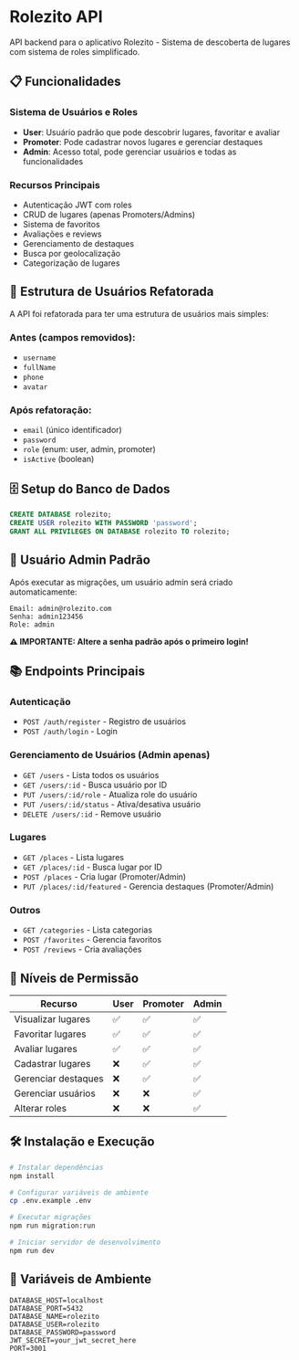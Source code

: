 # Rolezito API

API backend para o aplicativo Rolezito - Sistema de descoberta de lugares com sistema de roles simplificado.

## 📋 Funcionalidades

### Sistema de Usuários e Roles
- **User**: Usuário padrão que pode descobrir lugares, favoritar e avaliar
- **Promoter**: Pode cadastrar novos lugares e gerenciar destaques
- **Admin**: Acesso total, pode gerenciar usuários e todas as funcionalidades

### Recursos Principais
- Autenticação JWT com roles
- CRUD de lugares (apenas Promoters/Admins)
- Sistema de favoritos
- Avaliações e reviews
- Gerenciamento de destaques
- Busca por geolocalização
- Categorização de lugares

## 🚀 Estrutura de Usuários Refatorada

A API foi refatorada para ter uma estrutura de usuários mais simples:

### Antes (campos removidos):
- `username`
- `fullName`
- `phone`
- `avatar`

### Após refatoração:
- `email` (único identificador)
- `password`
- `role` (enum: user, admin, promoter)
- `isActive` (boolean)

## 🗄️ Setup do Banco de Dados

```sql
CREATE DATABASE rolezito;
CREATE USER rolezito WITH PASSWORD 'password';
GRANT ALL PRIVILEGES ON DATABASE rolezito TO rolezito;
```

## 🔑 Usuário Admin Padrão

Após executar as migrações, um usuário admin será criado automaticamente:

```
Email: admin@rolezito.com
Senha: admin123456
Role: admin
```

**⚠️ IMPORTANTE: Altere a senha padrão após o primeiro login!**

## 📚 Endpoints Principais

### Autenticação
- `POST /auth/register` - Registro de usuários
- `POST /auth/login` - Login

### Gerenciamento de Usuários (Admin apenas)
- `GET /users` - Lista todos os usuários
- `GET /users/:id` - Busca usuário por ID
- `PUT /users/:id/role` - Atualiza role do usuário
- `PUT /users/:id/status` - Ativa/desativa usuário
- `DELETE /users/:id` - Remove usuário

### Lugares
- `GET /places` - Lista lugares
- `GET /places/:id` - Busca lugar por ID
- `POST /places` - Cria lugar (Promoter/Admin)
- `PUT /places/:id/featured` - Gerencia destaques (Promoter/Admin)

### Outros
- `GET /categories` - Lista categorias
- `POST /favorites` - Gerencia favoritos
- `POST /reviews` - Cria avaliações

## 🔐 Níveis de Permissão

| Recurso | User | Promoter | Admin |
|---------|------|----------|-------|
| Visualizar lugares | ✅ | ✅ | ✅ |
| Favoritar lugares | ✅ | ✅ | ✅ |
| Avaliar lugares | ✅ | ✅ | ✅ |
| Cadastrar lugares | ❌ | ✅ | ✅ |
| Gerenciar destaques | ❌ | ✅ | ✅ |
| Gerenciar usuários | ❌ | ❌ | ✅ |
| Alterar roles | ❌ | ❌ | ✅ |

## 🛠️ Instalação e Execução

```bash
# Instalar dependências
npm install

# Configurar variáveis de ambiente
cp .env.example .env

# Executar migrações
npm run migration:run

# Iniciar servidor de desenvolvimento
npm run dev
```

## 📝 Variáveis de Ambiente

```env
DATABASE_HOST=localhost
DATABASE_PORT=5432
DATABASE_NAME=rolezito
DATABASE_USER=rolezito
DATABASE_PASSWORD=password
JWT_SECRET=your_jwt_secret_here
PORT=3001
```